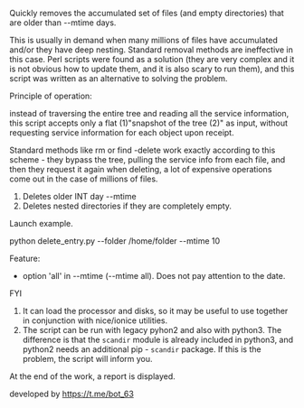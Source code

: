 Quickly removes the accumulated set of files 
(and empty directories) that are older than --mtime days.

This is usually in demand when many millions of files have accumulated 
and/or they have deep nesting. 
Standard removal methods are ineffective in this case. 
Perl scripts were found as a solution (they are very complex and 
it is not obvious how to update them, and it is also scary to run them), 
and this script was written as an alternative to solving the problem.

Principle of operation:

instead of traversing the entire tree and reading all the service information, 
this script accepts only a flat (1)"snapshot of the tree (2)" as input, 
without requesting service information for each object upon receipt.

Standard methods like rm or find -delete work exactly according 
to this scheme - they bypass the tree, pulling the service info from each file, 
and then they request it again when deleting, 
a lot of expensive operations come out in the case of millions of files.

1. Deletes older INT day --mtime
2. Deletes nested directories if they are completely empty.

Launch example. 

python delete_entry.py --folder /home/folder --mtime 10

Feature:

- option 'all' in --mtime (--mtime all). Does not pay attention to the date.

FYI
1) It can load the processor and disks, 
so it may be useful to use together in conjunction with nice/ionice utilities.
2) The script can be run with legacy pyhon2 and also with python3. 
The difference is that the `scandir` module is already included in python3, 
and python2 needs an additional pip - `scandir` package. 
If this is the problem, the script will inform you.

At the end of the work, a report is displayed.

developed by https://t.me/bot_63